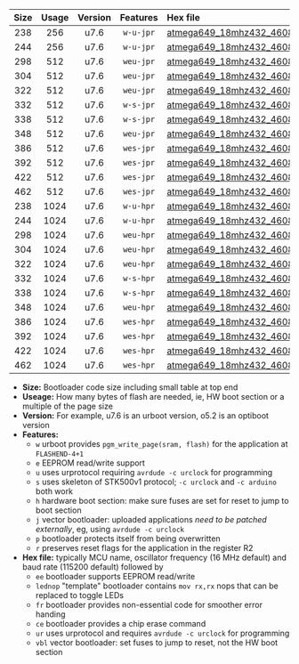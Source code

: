 |Size|Usage|Version|Features|Hex file|
|:-:|:-:|:-:|:-:|:--|
|238|256|u7.6|`w-u-jpr`|[atmega649_18mhz432_460800bps_ur_vbl.hex](https://raw.githubusercontent.com/stefanrueger/urboot/main/atmega649_18mhz432_460800bps_ur_vbl.hex)|
|244|256|u7.6|`w-u-jpr`|[atmega649_18mhz432_460800bps_lednop_ur_vbl.hex](https://raw.githubusercontent.com/stefanrueger/urboot/main/atmega649_18mhz432_460800bps_lednop_ur_vbl.hex)|
|298|512|u7.6|`weu-jpr`|[atmega649_18mhz432_460800bps_ee_ur_vbl.hex](https://raw.githubusercontent.com/stefanrueger/urboot/main/atmega649_18mhz432_460800bps_ee_ur_vbl.hex)|
|304|512|u7.6|`weu-jpr`|[atmega649_18mhz432_460800bps_ee_lednop_ur_vbl.hex](https://raw.githubusercontent.com/stefanrueger/urboot/main/atmega649_18mhz432_460800bps_ee_lednop_ur_vbl.hex)|
|322|512|u7.6|`weu-jpr`|[atmega649_18mhz432_460800bps_ee_lednop_fr_ur_vbl.hex](https://raw.githubusercontent.com/stefanrueger/urboot/main/atmega649_18mhz432_460800bps_ee_lednop_fr_ur_vbl.hex)|
|332|512|u7.6|`w-s-jpr`|[atmega649_18mhz432_460800bps_vbl.hex](https://raw.githubusercontent.com/stefanrueger/urboot/main/atmega649_18mhz432_460800bps_vbl.hex)|
|338|512|u7.6|`w-s-jpr`|[atmega649_18mhz432_460800bps_lednop_vbl.hex](https://raw.githubusercontent.com/stefanrueger/urboot/main/atmega649_18mhz432_460800bps_lednop_vbl.hex)|
|348|512|u7.6|`weu-jpr`|[atmega649_18mhz432_460800bps_ee_lednop_fr_ce_ur_vbl.hex](https://raw.githubusercontent.com/stefanrueger/urboot/main/atmega649_18mhz432_460800bps_ee_lednop_fr_ce_ur_vbl.hex)|
|386|512|u7.6|`wes-jpr`|[atmega649_18mhz432_460800bps_ee_vbl.hex](https://raw.githubusercontent.com/stefanrueger/urboot/main/atmega649_18mhz432_460800bps_ee_vbl.hex)|
|392|512|u7.6|`wes-jpr`|[atmega649_18mhz432_460800bps_ee_lednop_vbl.hex](https://raw.githubusercontent.com/stefanrueger/urboot/main/atmega649_18mhz432_460800bps_ee_lednop_vbl.hex)|
|422|512|u7.6|`wes-jpr`|[atmega649_18mhz432_460800bps_ee_lednop_fr_vbl.hex](https://raw.githubusercontent.com/stefanrueger/urboot/main/atmega649_18mhz432_460800bps_ee_lednop_fr_vbl.hex)|
|462|512|u7.6|`wes-jpr`|[atmega649_18mhz432_460800bps_ee_lednop_fr_ce_vbl.hex](https://raw.githubusercontent.com/stefanrueger/urboot/main/atmega649_18mhz432_460800bps_ee_lednop_fr_ce_vbl.hex)|
|238|1024|u7.6|`w-u-hpr`|[atmega649_18mhz432_460800bps_ur.hex](https://raw.githubusercontent.com/stefanrueger/urboot/main/atmega649_18mhz432_460800bps_ur.hex)|
|244|1024|u7.6|`w-u-hpr`|[atmega649_18mhz432_460800bps_lednop_ur.hex](https://raw.githubusercontent.com/stefanrueger/urboot/main/atmega649_18mhz432_460800bps_lednop_ur.hex)|
|298|1024|u7.6|`weu-hpr`|[atmega649_18mhz432_460800bps_ee_ur.hex](https://raw.githubusercontent.com/stefanrueger/urboot/main/atmega649_18mhz432_460800bps_ee_ur.hex)|
|304|1024|u7.6|`weu-hpr`|[atmega649_18mhz432_460800bps_ee_lednop_ur.hex](https://raw.githubusercontent.com/stefanrueger/urboot/main/atmega649_18mhz432_460800bps_ee_lednop_ur.hex)|
|322|1024|u7.6|`weu-hpr`|[atmega649_18mhz432_460800bps_ee_lednop_fr_ur.hex](https://raw.githubusercontent.com/stefanrueger/urboot/main/atmega649_18mhz432_460800bps_ee_lednop_fr_ur.hex)|
|332|1024|u7.6|`w-s-hpr`|[atmega649_18mhz432_460800bps.hex](https://raw.githubusercontent.com/stefanrueger/urboot/main/atmega649_18mhz432_460800bps.hex)|
|338|1024|u7.6|`w-s-hpr`|[atmega649_18mhz432_460800bps_lednop.hex](https://raw.githubusercontent.com/stefanrueger/urboot/main/atmega649_18mhz432_460800bps_lednop.hex)|
|348|1024|u7.6|`weu-hpr`|[atmega649_18mhz432_460800bps_ee_lednop_fr_ce_ur.hex](https://raw.githubusercontent.com/stefanrueger/urboot/main/atmega649_18mhz432_460800bps_ee_lednop_fr_ce_ur.hex)|
|386|1024|u7.6|`wes-hpr`|[atmega649_18mhz432_460800bps_ee.hex](https://raw.githubusercontent.com/stefanrueger/urboot/main/atmega649_18mhz432_460800bps_ee.hex)|
|392|1024|u7.6|`wes-hpr`|[atmega649_18mhz432_460800bps_ee_lednop.hex](https://raw.githubusercontent.com/stefanrueger/urboot/main/atmega649_18mhz432_460800bps_ee_lednop.hex)|
|422|1024|u7.6|`wes-hpr`|[atmega649_18mhz432_460800bps_ee_lednop_fr.hex](https://raw.githubusercontent.com/stefanrueger/urboot/main/atmega649_18mhz432_460800bps_ee_lednop_fr.hex)|
|462|1024|u7.6|`wes-hpr`|[atmega649_18mhz432_460800bps_ee_lednop_fr_ce.hex](https://raw.githubusercontent.com/stefanrueger/urboot/main/atmega649_18mhz432_460800bps_ee_lednop_fr_ce.hex)|

- **Size:** Bootloader code size including small table at top end
- **Useage:** How many bytes of flash are needed, ie, HW boot section or a multiple of the page size
- **Version:** For example, u7.6 is an urboot version, o5.2 is an optiboot version
- **Features:**
  + `w` urboot provides `pgm_write_page(sram, flash)` for the application at `FLASHEND-4+1`
  + `e` EEPROM read/write support
  + `u` uses urprotocol requiring `avrdude -c urclock` for programming
  + `s` uses skeleton of STK500v1 protocol; `-c urclock` and `-c arduino` both work
  + `h` hardware boot section: make sure fuses are set for reset to jump to boot section
  + `j` vector bootloader: uploaded applications *need to be patched externally*, eg, using `avrdude -c urclock`
  + `p` bootloader protects itself from being overwritten
  + `r` preserves reset flags for the application in the register R2
- **Hex file:** typically MCU name, oscillator frequency (16 MHz default) and baud rate (115200 default) followed by
  + `ee` bootloader supports EEPROM read/write
  + `lednop` "template" bootloader contains `mov rx,rx` nops that can be replaced to toggle LEDs
  + `fr` bootloader provides non-essential code for smoother error handing
  + `ce` bootloader provides a chip erase command
  + `ur` uses urprotocol and requires `avrdude -c urclock` for programming
  + `vbl` vector bootloader: set fuses to jump to reset, not the HW boot section
